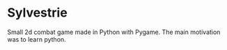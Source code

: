 # Sylvestrie

Small 2d combat game made in Python with Pygame. The main motivation was to learn python.
